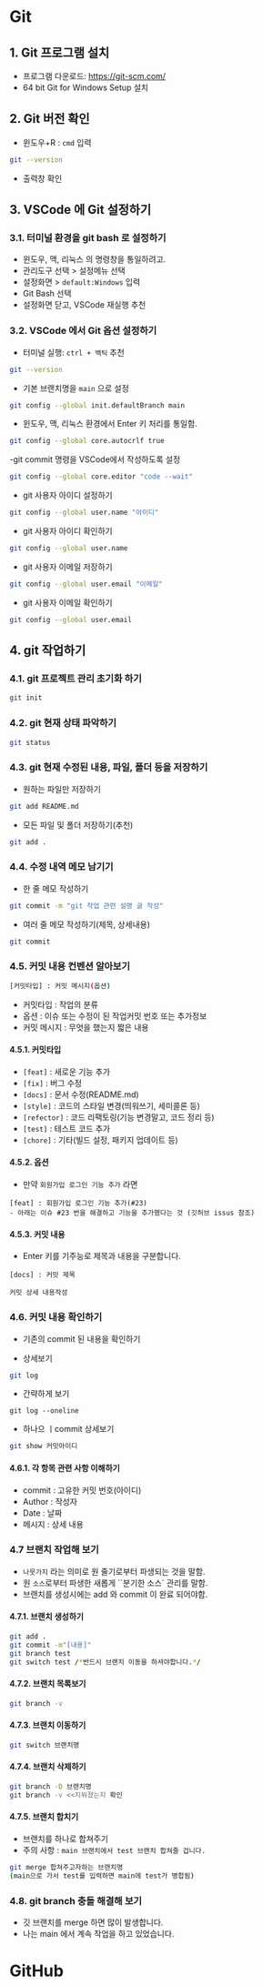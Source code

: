 # Git

## 1. Git 프로그램 설치

- 프로그램 다운로드: https://git-scm.com/
- 64 bit Git for Windows Setup 설치

## 2. Git 버전 확인

- 윈도우+R : `cmd` 입력

```bash
git --version 
```

- 출력창 확인

## 3. VSCode 에 Git 설정하기

### 3.1. 터미널 환경을 git bash 로 설정하기

- 윈도우, 맥, 리눅스 의 명령창을 통일하려고.
- 관리도구 선택 > 설정메뉴 선택
- 설정화면 > `default:Windows` 입력
- Git Bash 선택
- 설정화면 닫고, VSCode 재실행 추천

### 3.2. VSCode 에서 Git 옵션 설정하기

- 터미널 실행: `ctrl + 백틱` 추천

```bash
git --version
```

- 기본 브랜치명을 `main` 으로 설정

```bash
git config --global init.defaultBranch main
```

- 윈도우, 맥, 리눅스 환경에서 Enter 키 처리를 통일함.

``` bash
git config --global core.autocrlf true
```

-git commit 명령을 VSCode에서 작성하도록 설정

```bash
git config --global core.editor "code --wait"
```

- git 사용자 아이디 설정하기

```bash
git config --global user.name "아이디"
```

- git 사용자 아이디 확인하기

```bash
git config --global user.name
```

- git 사용자 이메일 저장하기

```bash
git config --global user.email "이메일"
```

- git 사용자 이메일 확인하기

``` bash
git config --global user.email
```

## 4. git 작업하기

### 4.1. git 프로젝트 관리 초기화 하기

```bash
git init
```

### 4.2. git 현재 상태 파악하기

```bash
git status
```

### 4.3. git 현재 수정된 내용, 파일, 폴더 등을 저장하기

- 원하는 파일만 저장하기

```bash
git add README.md
```

- 모든 파일 및 폴더 저장하기(추천)

```bash
git add .
```

### 4.4. 수정 내역 메모 남기기

- 한 줄 메모 작성하기

```bash
git commit -m "git 작업 관련 설명 글 작성"
```

- 여러 줄 메모 작성하기(제목, 상세내용)

```bash
git commit 
```

### 4.5. 커밋 내용 컨벤션 알아보기

```bash
[커밋타입] : 커밋 메시지(옵션)
```

- 커밋타입 : 작업의 분류
- 옵션 : 이슈 또는 수정이 된 작업커밋 번호 또는 추가정보
- 커밋 메시지 : 무엇을 했는지 짧은 내용

#### 4.5.1. 커밋타입

- `[feat]` : 새로운 기능 추가
- `[fix]` : 버그 수정
- `[docs]` : 문서 수정(README.md)
- `[style]` : 코드의 스타일 변경(띄워쓰기, 세미콜론 등)
- `[refector]` : 코드 리팩토링(기능 변경말고, 코드 정리 등)
- `[test]` : 테스트 코드 추가
- `[chore]` : 기타(빌드 설정, 패키지 업데이트 등)

#### 4.5.2. 옵션

- 만약 `회원가입 로그인 기능 추가` 라면

```
[feat] : 회원가입 로그인 기능 추가(#23)
- 아래는 이슈 #23 번을 해결하고 기능을 추가했다는 것 (깃허브 issus 참조)
```

#### 4.5.3. 커밋 내용

- Enter 키를 기주능로 제목과 내용을 구분합니다.

```
[docs] : 커밋 제목

커밋 상세 내용작성
```

### 4.6. 커밋 내용 확인하기

- 기존의 commit 된 내용을 확인하기

- 상세보기

```bash
git log
```

- 간략하게 보기

```
git log --oneline
```

- 하나으 ㅣcommit 상세보기

```bash
git show 커밋아이디
```

#### 4.6.1. 각 항목 관련 사항 이해하기

- commit : 고유한 커밋 번호(아이디)
- Author : 작성자
- Date : 날짜
- 메시지 : 상세 내용

### 4.7 브랜치 작업해 보기

- `나뭇가지` 라는 의미로 원 줄기로부터 파생되는 것을 말함. 
- 원 `소스`로부터 파생한 새롭게 ``분기한 소스` 관리를 말함.
- 브랜치를 생성시에는 add 와 commit 이 완료 되어야함.

#### 4.7.1. 브랜치 생성하기

```bash
git add . 
git commit -m"[내용]"
git branch test
git switch test /*반드시 브랜치 이동을 하셔야합니다.*/
```

#### 4.7.2. 브랜치 목록보기

```bash
git branch -v
```

#### 4.7.3. 브랜치 이동하기

```bash
git switch 브랜치명
```

#### 4.7.4. 브랜치 삭제하기

```bash
git branch -D 브랜치명
git branch -v <<지워졌는지 확인 
```

#### 4.7.5. 브랜치 합치기

- 브랜치를 하나로 합쳐주기
- 주의 사항 : `main 브랜치에서 test 브랜치 합쳐줄 겁니다.`

```bash
git merge 합쳐주고자하는 브랜치명 
(main으로 가서 test를 입력하면 main에 test가 병합됨)
```

### 4.8. git branch 충돌 해결해 보기

- 깃 브랜치를 merge 하면 많이 발생합니다.
- 나는 main 에서 계속 작업을 하고 있었습니다.

# GitHub
